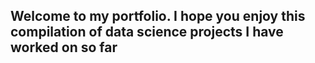 ## Welcome to my portfolio. I hope you enjoy this compilation of data science projects I have worked on so far


